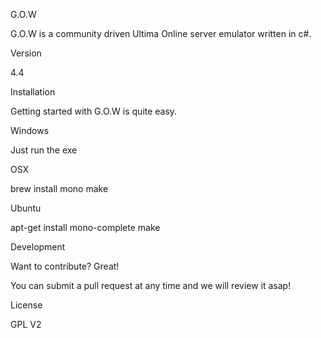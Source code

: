G.O.W

G.O.W is a community driven Ultima Online server emulator written in c#.

Version

4.4

Installation

Getting started with G.O.W is quite easy.

Windows

Just run  the exe

OSX

 brew install mono 
 make 

Ubuntu

 apt-get install mono-complete 
 make 

Development

Want to contribute? Great!

You can submit a pull request at any time and we will review it asap!

License

GPL V2
